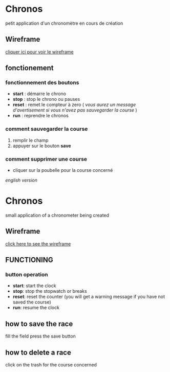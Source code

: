 # Chronos

petit application d'un chronomètre en cours de création 

## Wireframe 

[cliquer ici pour voir le wireframe](https://wireframe.cc/5PtJdW)

## fonctionement 

### fonctionnement des boutons 

- **start** : démarre le chrono
- **stop** :  stop le chrono ou pauses 
- **reset** : remet le compteur à zero ( _vous aurez un message d'avertisement si vous n'avez pas sauvegarder la course_ ) 
- **run** : reprendre le chronos  

### comment sauvegarder la course 

1. remplir le champ 
2. appuyer sur le bouton **save** 

### comment supprimer une course 

- cliquer sur la poubelle pour la course concerné 

_english version_ 


# Chronos

small application of a chronometer being created

## Wireframe 

[click here to see the wireframe](https://wireframe.cc/5PtJdW)

## FUNCTIONING

### button operation

- **start**: start the clock
- **stop**: stop the stopwatch or breaks
- **reset**: reset the counter (you will get a warning message if you have not saved the course)
- **run**: resume the clock

## how to save the race

fill the field
press the save button

## how to delete a race

click on the trash for the course concerned


 
